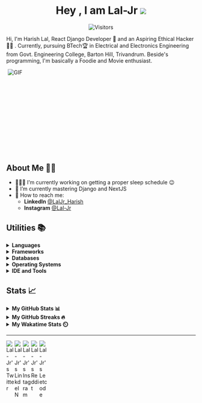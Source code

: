 <div align="center">
  
# Hey , I am Lal-Jr <img src="https://i.pinimg.com/originals/9e/06/97/9e0697990828bb8319be8105c939b108.gif" width="70px">

![Visitors](https://visitor-badge.glitch.me/badge?page_id=Lal-Jr)

</div>

Hi, I'm Harish Lal, React Django Developer 📖 and an Aspiring Ethical Hacker 👨‍💻 . Currently, pursuing BTech🏆 in Electrical and Electronics Engineering from Govt. Engineering College, Barton Hill, Trivandrum. Beside's programming, I'm basically a Foodie and Movie enthusiast.

<img align="right" alt="GIF" src="https://c.tenor.com/8ZpbRdXPnd4AAAAM/programming-crazy.gif" width="500" height="250"/>

## About Me 👱🏼

- 👨🏽‍💻 I’m currently working on getting a proper sleep schedule :wink:
- 🌱 I’m currently mastering Django and NextJS
- 💬 How to reach me: 
    - **LinkedIn** [@LalJr_Harish](https://www.linkedin.com/in/laljr-harish/)
    - **Instagram** [@Lal-Jr](https://www.instagram.com/_lal._.jr_/)
    
## Utilities 📚 

<details>	
  <summary><b>Languages</b></summary>
  
  <br />
  
  ![C](https://img.shields.io/badge/c-%2300599C.svg?style=for-the-badge&logo=c&logoColor=white)
  ![C++](https://img.shields.io/badge/c++-%2300599C.svg?style=for-the-badge&logo=c%2B%2B&logoColor=white)
  ![Python](https://img.shields.io/badge/python-3670A0?style=for-the-badge&logo=python&logoColor=ffdd54)
  ![CSS3](https://img.shields.io/badge/css3-%231572B6.svg?style=for-the-badge&logo=css3&logoColor=white)
  ![HTML5](https://img.shields.io/badge/html5-%23E34F26.svg?style=for-the-badge&logo=html5&logoColor=white)
  ![JavaScript](https://img.shields.io/badge/javascript-%23323330.svg?style=for-the-badge&logo=javascript&logoColor=%23F7DF1E)
  ![TypeScript](https://img.shields.io/badge/typescript-%23007ACC.svg?style=for-the-badge&logo=typescript&logoColor=white)
  ![Shell Script](https://img.shields.io/badge/shell_script-%23121011.svg?style=for-the-badge&logo=gnu-bash&logoColor=white)
  
</details>

<details>	
  <summary><b>Frameworks</b></summary>
  
  <br />  
  
  ![React](https://img.shields.io/badge/react-%2320232a.svg?style=for-the-badge&logo=react&logoColor=%2361DAFB)
  ![React Native](https://img.shields.io/badge/react_native-%2320232a.svg?style=for-the-badge&logo=react&logoColor=%2361DAFB)
  ![Redux](https://img.shields.io/badge/redux-%23593d88.svg?style=for-the-badge&logo=redux&logoColor=white)
  ![Django](https://img.shields.io/badge/django-%23092E20.svg?style=for-the-badge&logo=django&logoColor=white)
  ![DjangoREST](https://img.shields.io/badge/DJANGO-REST-ff1709?style=for-the-badge&logo=django&logoColor=white&color=ff1709&labelColor=gray)
  ![Next JS](https://img.shields.io/badge/Next-black?style=for-the-badge&logo=next.js&logoColor=white)
  ![Styled Components](https://img.shields.io/badge/styled--components-DB7093?style=for-the-badge&logo=styled-components&logoColor=white)
  ![SASS](https://img.shields.io/badge/SASS-hotpink.svg?style=for-the-badge&logo=SASS&logoColor=white)
  ![TailwindCSS](https://img.shields.io/badge/tailwindcss-%2338B2AC.svg?style=for-the-badge&logo=tailwind-css&logoColor=white)
  ![Material UI](https://img.shields.io/badge/materialui-%230081CB.svg?style=for-the-badge&logo=material-ui&logoColor=white)
  ![NPM](https://img.shields.io/badge/NPM-%23000000.svg?style=for-the-badge&logo=npm&logoColor=white)
  
</details>

<details>	
  <summary><b>Databases</b></summary>
  
  <br />
  
  ![MySQL](https://img.shields.io/badge/mysql-%2300f.svg?style=for-the-badge&logo=mysql&logoColor=white)
  ![MongoDB](https://img.shields.io/badge/MongoDB-%234ea94b.svg?style=for-the-badge&logo=mongodb&logoColor=white)
  ![SQLite](https://img.shields.io/badge/sqlite-%2307405e.svg?style=for-the-badge&logo=sqlite&logoColor=white)
  
</details>

<details>	
  <summary><b>Operating Systems</b></summary>

  <br />
  
  ![Windows](https://img.shields.io/badge/Windows-0078D6?style=for-the-badge&logo=windows&logoColor=white)
  ![Ubuntu](https://img.shields.io/badge/Ubuntu-E95420?style=for-the-badge&logo=ubuntu&logoColor=white)
  ![Pop! OS](https://img.shields.io/badge/Pop!_OS-48B9C7?style=for-the-badge&logo=Pop!_OS&logoColor=white)
  ![Kali](https://img.shields.io/badge/Kali-268BEE?style=for-the-badge&logo=kalilinux&logoColor=white)
  
</details>

<details>	
  <summary><b>IDE and Tools</b></summary>
  
  <br />
  
  ![Visual Studio Code](https://img.shields.io/badge/Visual%20Studio%20Code-0078d7.svg?style=for-the-badge&logo=visual-studio-code&logoColor=white)
  ![Git](https://img.shields.io/badge/git-%23F05033.svg?style=for-the-badge&logo=git&logoColor=white)
  ![GitHub](https://img.shields.io/badge/github-%23121011.svg?style=for-the-badge&logo=github&logoColor=white)
  
</details>

##  Stats 📈 

<details>
  <summary><b>My GitHub Stats 📊</b></summary>
  
  <br />
<a href="https://github.com/Lal-Jr">
<img align="center" src="https://github-readme-stats.vercel.app/api?username=Lal-Jr&show_icons=true&theme=tokyonight&icon_color=6392DF&hide=prs&hide_border=true" alt="Lal-Jr's GitHub Stats" />
</a> 
<a href="https://github.com/Lal-Jr">
<img align="center" src="https://github-readme-stats.vercel.app/api/top-langs/?username=Lal-Jr&layout=compact&show_icons=true&theme=tokyonight&icon_color=6392DF&hide=prs&hide_border=true" />
</a>
</details>

<details>	
  <summary><b>My GitHub Streaks 🔥</b></summary>

  <br />
  <img height="180em" src="https://github-readme-streak-stats.herokuapp.com/?user=Lal-Jr&hide_border=true&theme=tokyonight&icon_color=6392DF" />
</details>

<details>
<summary><b>My Wakatime Stats ⏲️</b></summary>
  
  <br />
  
<!--START_SECTION:waka-->
![Code Time](http://img.shields.io/badge/Code%20Time-343%20hrs%2052%20mins-blue)

![Profile Views](http://img.shields.io/badge/Profile%20Views-0-blue)

![Lines of code](https://img.shields.io/badge/From%20Hello%20World%20I%27ve%20Written-184%20Thousand%20lines%20of%20code-blue)

**🐱 My GitHub Data** 

> 🏆 746 Contributions in the Year 2021
 > 
> 📦 289.2 kB Used in GitHub's Storage 
 > 
> 💼 Opted to Hire
 > 
> 📜 27 Public Repositories 
 > 
> 🔑 15 Private Repositories  
 > 
**I'm an Early 🐤** 

```text
🌞 Morning    129 commits    ████░░░░░░░░░░░░░░░░░░░░░   17.2% 
🌆 Daytime    280 commits    █████████░░░░░░░░░░░░░░░░   37.33% 
🌃 Evening    261 commits    ████████░░░░░░░░░░░░░░░░░   34.8% 
🌙 Night      80 commits     ██░░░░░░░░░░░░░░░░░░░░░░░   10.67%

```
📅 **I'm Most Productive on Friday** 

```text
Monday       116 commits    ███░░░░░░░░░░░░░░░░░░░░░░   15.47% 
Tuesday      134 commits    ████░░░░░░░░░░░░░░░░░░░░░   17.87% 
Wednesday    141 commits    ████░░░░░░░░░░░░░░░░░░░░░   18.8% 
Thursday     106 commits    ███░░░░░░░░░░░░░░░░░░░░░░   14.13% 
Friday       152 commits    █████░░░░░░░░░░░░░░░░░░░░   20.27% 
Saturday     50 commits     █░░░░░░░░░░░░░░░░░░░░░░░░   6.67% 
Sunday       51 commits     █░░░░░░░░░░░░░░░░░░░░░░░░   6.8%

```


📊 **This Week I Spent My Time On** 

```text
💬 Programming Languages: 
JSX                      2 hrs 23 mins       ████████████░░░░░░░░░░░░░   50.17% 
JavaScript               2 hrs 13 mins       ███████████░░░░░░░░░░░░░░   46.7% 
CSS                      8 mins              ░░░░░░░░░░░░░░░░░░░░░░░░░   2.96% 
JSON                     0 secs              ░░░░░░░░░░░░░░░░░░░░░░░░░   0.13% 
Other                    0 secs              ░░░░░░░░░░░░░░░░░░░░░░░░░   0.03%

🔥 Editors: 
VS Code                  4 hrs 45 mins       █████████████████████████   100.0%

💻 Operating System: 
Windows                  4 hrs 45 mins       █████████████████████████   100.0%

```

**Timeline**

![Chart not found](https://raw.githubusercontent.com/Lal-Jr/Lal-Jr/master/charts/bar_graph.png) 


 Last Updated on 30/12/2021
<!--END_SECTION:waka-->
</details>

--- 

<a href="https://twitter.com/LalJr_Harish">
  <img align="left" alt="Lal-Jr's Twitter" width="22px" src="https://cdn.jsdelivr.net/npm/simple-icons@v3/icons/twitter.svg" />
</a>
<a href="https://www.linkedin.com/in/Lal-Jr/">
  <img align="left" alt="Lal-Jr's LinkdeIN" width="22px" src="https://cdn.jsdelivr.net/npm/simple-icons@v3/icons/linkedin.svg" />
</a>
<a href="https://www.instagram.com/_lal._.jr_/">
  <img align="left" alt="Lal-Jr's Instagram" width="22px" src="https://cdn.jsdelivr.net/npm/simple-icons@v3/icons/instagram.svg" />
</a>
<a href="https://www.reddit.com/user/Lal-Jr/">
  <img align="left" alt="Lal-Jr's Reddit" width="22px" src="https://cdn.jsdelivr.net/npm/simple-icons@v3/icons/reddit.svg" />
</a>
<a href="https://leetcode.com/Lal-Jr/">
  <img align="left" alt="Lal-Jr's Leetcode" width="22px" src="https://cdn.jsdelivr.net/npm/simple-icons@v3/icons/leetcode.svg" />
</a>
